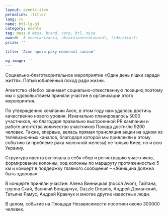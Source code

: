 ```yaml
---
layout: events-item
permalink: :title/
lang: ru
name: btl-lg-g3
category: events
tag: mass # mass, brand, corp, btl, mice
award:  # eventarizacia, ukrainianeventawards, liderotrasli
prize: ''

title: 'Avon проти раку молочної залози'

og-image: ''
---
```


<red>Социально-благотворительное мероприятие 
«Один день пішки заради життя». Пятый юбилейный поход ради жизни.</red>
 
Агентство «Небо» занимает социально-отвественную позицию,поэтому мы с удовольствием приняли участие в организации этого мероприятия.

По утверждению компании Avon, в этом году нам удалось достичь качественно нового уровня. Изначально планировалось 5000 участников, но благодаря правильно выстроенной PR кампании и работе агентства количество участников Похода достигло 9200 человек. Также, впервые, велась прямая трансляция акции на одном из телевизионных каналов, благодаря которой мы привлекли к этому событию (и проблеме рака молочной железы) не только Киев, но и всю Украину.
 
Структура ивента включала в себя сбор и регистрацию участников, формирование колонны, ход колонны по маршруту протяженностью 5 км и концерт в поддержку главного сообщения – «Женщина должна быть здорова».
 
В концерте приняли участие: Алена Винницкая (посол Avon),  Гайтана, группа Скай, Василий Бондарчук,  Dazzle Dreams, Андрей Доманский, Татьяна Рамус, Андрей Кравчук и многие другие известные люди.
 
В целом, событие на Площади Независимости посетили около 300000 человек.
